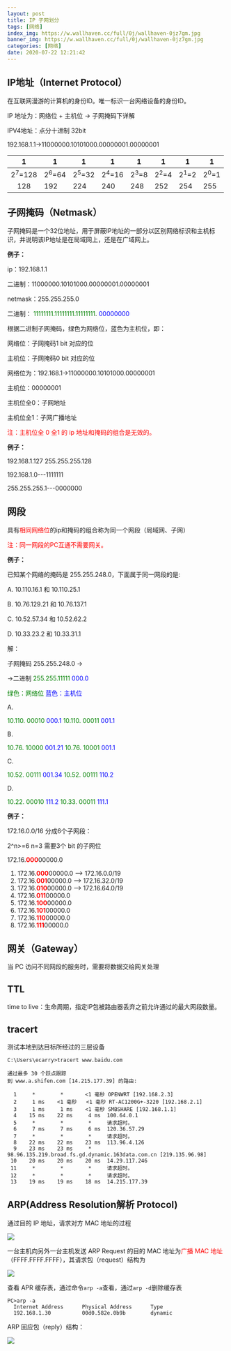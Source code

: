 ```yaml
---
layout: post
title: IP 子网划分
tags: [网络]
index_img: https://w.wallhaven.cc/full/0j/wallhaven-0jz7gm.jpg
banner_img: https://w.wallhaven.cc/full/0j/wallhaven-0jz7gm.jpg
categories: [网络]
date: 2020-07-22 12:21:42
---
```


## IP地址（Internet Protocol）
在互联网漫游的计算机的身份ID。唯一标识一台网络设备的身份ID。

IP 地址为：网络位 + 主机位 -> 子网掩码下详解

IPV4地址：点分十进制 32bit

192.168.1.1->11000000.10101000.00000001.00000001

|         1         | 1                | 1                | 1                | 1               | 1               | 1               | 1               |
| :---------------: | ---------------- | ---------------- | ---------------- | --------------- | --------------- | --------------- | --------------- |
| 2<sup>7</sup>=128 | 2<sup>6</sup>=64 | 2<sup>5</sup>=32 | 2<sup>4</sup>=16 | 2<sup>3</sup>=8 | 2<sup>2</sup>=4 | 2<sup>1</sup>=2 | 2<sup>0</sup>=1 |
|        128        | 192              | 224              | 240              | 248             | 252             | 254             | 255             |

<!-- more -->

## 子网掩码（Netmask）

子网掩码是一个32位地址，用于屏蔽IP地址的一部分以区别网络标识和主机标识，并说明该IP地址是在局域网上，还是在广域网上。

**例子：**  

ip：192.168.1.1

二进制：11000000.10101000.00000001.00000001

netmask：255.255.255.0

二进制：<font color=green > 11111111.11111111.11111111</font>.<font color=blue > 00000000</font>

根据二进制子网掩码，绿色为网络位，蓝色为主机位，即：

网络位：子网掩码1 bit 对应的位

主机位：子网掩码0 bit 对应的位

网络位为：192.168.1->11000000.10101000.00000001

主机位：00000001



主机位全0：子网地址

主机位全1：子网广播地址

<font color=red >注：主机位全 0 全1 的 ip 地址和掩码的组合是无效的。</font>

**例子：**

192.168.1.127 255.255.255.128

192.168.1.0---1111111

255.255.255.1---0000000



## 网段

具有<font color=red >相同网络位</font>的ip和掩码的组合称为同一个网段（局域网、子网）

<font color=red >注：同一网段的PC互通不需要网关。</font>

**例子：**

已知某个网络的掩码是 255.255.248.0，下面属于同一网段的是:

A. 10.110.16.1 和 10.110.25.1

B. 10.76.129.21 和 10.76.137.1

C.  10.52.57.34 和 10.52.62.2

D. 10.33.23.2 和 10.33.31.1

解：

子网掩码 255.255.248.0 -> 

->二进制 <font color=green >255.255.11111</font>   <font color=blue >000.0</font>

<font color=green >绿色：网络位</font>         <font color=blue >蓝色：主机位</font>

A.

<font color=green >10.110.  00010</font>   <font color=blue >000.1</font>
<font color=green >10.110.  00011</font>   <font color=blue >001.1</font>

B.

<font color=green >10.76.    10000</font>   <font color=blue >001.21</font>
<font color=green >10.76.    10001</font>   <font color=blue >001.1</font>  

C.

<font color=green >10.52.    00111</font>   <font color=blue >001.34</font>
<font color=green >10.52.    00111</font>   <font color=blue >110.2</font>

D.

<font color=green >10.22.    00010</font>   <font color=blue >111.2</font>
<font color=green >10.33.    00011</font>   <font color=blue >111.1</font>

**例子：**

172.16.0.0/16 分成6个子网段：

2^n>=6 n=3 需要3个 bit 的子网位 

172.16.<font color=red >**000**</font>00000.0

1. 172.16.<font color=red >**000**</font>00000.0 --> 172.16.0.0/19
2. 172.16.<font color=red >**001**</font>00000.0 --> 172.16.32.0/19
3. 172.16.<font color=red >**010**</font>00000.0 --> 172.16.64.0/19
4. 172.16.<font color=red >**011**</font>00000.0 
5. 172.16.<font color=red >**100**</font>00000.0 
6. 172.16.<font color=red >**101**</font>00000.0 
7. 172.16.<font color=red >**110**</font>00000.0 
8. 172.16.<font color=red >**111**</font>00000.0 



## 网关（Gateway）

当 PC 访问不同网段的服务时，需要将数据交给网关处理

## TTL 

time to live：生命周期，指定IP包被路由器丢弃之前允许通过的最大网段数量。

## tracert

测试本地到达目标所经过的三层设备

```
C:\Users\ecarry>tracert www.baidu.com

通过最多 30 个跃点跟踪
到 www.a.shifen.com [14.215.177.39] 的路由:

  1     *        *       <1 毫秒 OPENWRT [192.168.2.3]
  2     1 ms    <1 毫秒   <1 毫秒 RT-AC1200G+-3220 [192.168.2.1]
  3     1 ms     1 ms    <1 毫秒 SMBSHARE [192.168.1.1]
  4    15 ms    22 ms     4 ms  100.64.0.1
  5     *        *        *     请求超时。
  6     7 ms     7 ms     6 ms  120.36.57.29
  7     *        *        *     请求超时。
  8    22 ms    22 ms    23 ms  113.96.4.126
  9    23 ms    23 ms     *     98.96.135.219.broad.fs.gd.dynamic.163data.com.cn [219.135.96.98]
 10    20 ms    20 ms    20 ms  14.29.117.246
 11     *        *        *     请求超时。
 12     *        *        *     请求超时。
 13    19 ms    19 ms    18 ms  14.215.177.39
```

## ARP(Address Resolution解析 Protocol)

通过目的 IP 地址，请求对方 MAC 地址的过程

![](/img/ip_netmask/ip_netmask_0.jpg)

一台主机向另外一台主机发送 ARP Request 的目的 MAC 地址为<font color=red >广播 MAC 地址</font>（FFFF.FFFF.FFFF），其请求包（request）结构为

![](/img/ip_netmask/ip_netmask_1.jpg)

查看 APR 缓存表，通过命令`arp -a`查看，通过`arp -d`删除缓存表

```
PC>arp -a
  Internet Address      Physical Address      Type
  192.168.1.30          00d0.582e.0b9b        dynamic
```

ARP 回应包（reply）结构：

![](/img/ip_netmask/ip_netmask_2.jpg)